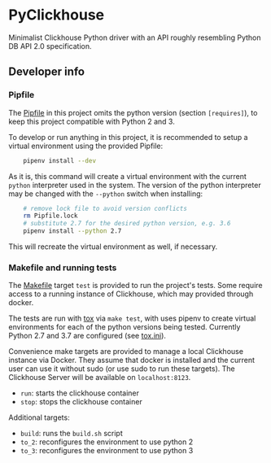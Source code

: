 # PyClickhouse
Minimalist Clickhouse Python driver with an API roughly resembling Python DB API 2.0 specification.

## Developer info

### Pipfile

The [Pipfile](Pipfile) in this project omits the python version (section `[requires]`), to keep
this project compatible with Python 2 and 3. 

To develop or run anything in this project, it is recommended to setup a virtual
environment using the provided Pipfile:

````bash
    pipenv install --dev
````

As it is, this command will create a virtual environment with the current `python`
interpreter used in the system. The version of the python interpreter may be
changed with the `--python` switch when installing:

````bash
    # remove lock file to avoid version conflicts
    rm Pipfile.lock
    # substitute 2.7 for the desired python version, e.g. 3.6
    pipenv install --python 2.7
````

This will recreate the virtual environment as well, if necessary.

### Makefile and running tests

The [Makefile](Makefile) target `test` is provided to run the project's tests. Some require
access to a running instance of Clickhouse, which may provided through docker. 

The tests are run with [tox](https://tox.readthedocs.io/en/latest/) via `make test`, with uses 
pipenv to create virtual environments for each of the python versions being tested. Currently 
Python 2.7 and 3.7 are configured (see [tox.ini](./tox.ini)).

Convenience make targets are provided to manage a local Clickhouse instance via Docker. They
assume that docker is installed and the current user can use it without sudo (or use sudo to
run these targets). The Clickhouse Server will be available on `localhost:8123`.

- `run`: starts the clickhouse container
- `stop`: stops the clickhouse container

Additional targets:

- `build`: runs the `build.sh` script
- `to_2`: reconfigures the environment to use python 2
- `to_3`: reconfigures the environment to use python 3
